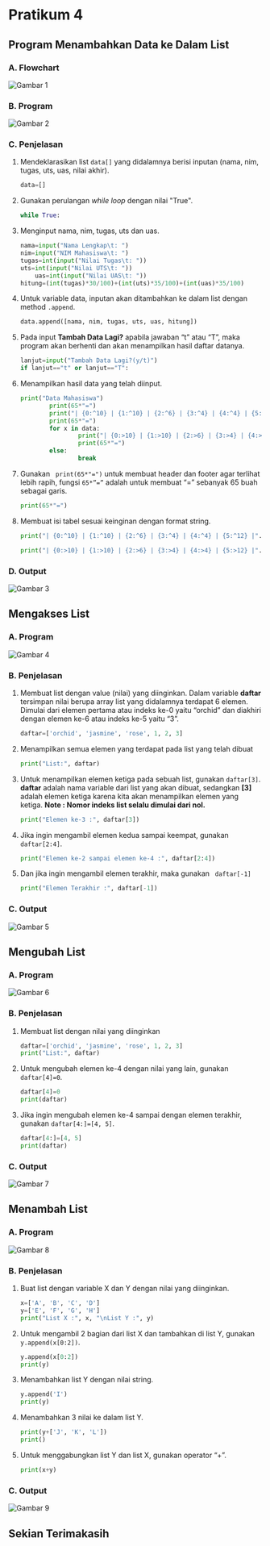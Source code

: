# Pratikum 4

## Program Menambahkan Data ke Dalam List

### A. Flowchart

![Gambar 1](screenshot/5.jpg)

### B. Program

![Gambar 2](screenshot/4.png)

### C. Penjelasan

1. Mendeklarasikan list `data[]` yang didalamnya berisi inputan (nama, nim, tugas, uts, uas, nilai akhir).

	```python
	data=[]
	```

2. Gunakan perulangan _while loop_ dengan nilai "True".
	
    ```python
	while True:
	```

3. Menginput nama, nim, tugas, uts dan uas.
	
    ```python
	nama=input("Nama Lengkap\t: ")
   	nim=input("NIM Mahasiswa\t: ")
  	tugas=int(input("Nilai Tugas\t: "))
   	uts=int(input("Nilai UTS\t: "))
    	uas=int(input("Nilai UAS\t: "))
	hitung=(int(tugas)*30/100)+(int(uts)*35/100)+(int(uas)*35/100)
	```

4. Untuk variable data, inputan akan ditambahkan ke dalam list dengan method `.append`.

	```python
    data.append([nama, nim, tugas, uts, uas, hitung])
    ```

5. Pada input <b>Tambah Data Lagi?</b> apabila jawaban “t” atau “T”, maka program akan berhenti dan akan menampilkan hasil daftar datanya.

	```python
	lanjut=input("Tambah Data Lagi?(y/t)")
	if lanjut=="t" or lanjut=="T":
	```

6. Menampilkan hasil data yang telah diinput.

	```python
	print("Data Mahasiswa")
        	print(65*"=")
        	print("| {0:^10} | {1:^10} | {2:^6} | {3:^4} | {4:^4} | {5:^12} |".format("NAMA", "NIM", "TUGAS", "UTS", "UAS", "NILAI AKHIR"))
        	print(65*"=")
	        for x in data:
            		print("| {0:>10} | {1:>10} | {2:>6} | {3:>4} | {4:>4} | {5:>12} |".format(x[0],x[1],x[2],x[3],x[4],x[5]))
            		print(65*"=")
        	else:
            		break
	```

7. Gunakan ` print(65*"=")` untuk membuat header dan footer agar terlihat lebih rapih, fungsi `65*”=”` adalah untuk membuat “=” sebanyak 65 buah sebagai garis.

	```python
	print(65*"=")
	```

8. Membuat isi tabel sesuai keinginan dengan format string.

	```python
	print("| {0:^10} | {1:^10} | {2:^6} | {3:^4} | {4:^4} | {5:^12} |".format("NAMA", "NIM", "TUGAS", "UTS", "UAS", "NILAI AKHIR"))
	```

	```python
	print("| {0:>10} | {1:>10} | {2:>6} | {3:>4} | {4:>4} | {5:>12} |".format(x[0],x[1],x[2],x[3],x[4],x[5]))
	```

### D. Output

![Gambar 3](screenshot/4-1.png)

## Mengakses List

### A. Program

![Gambar 4](screenshot/2.png)

### B. Penjelasan

1. Membuat list dengan value (nilai) yang diinginkan. Dalam variable <b>daftar</b> tersimpan nilai berupa array list yang didalamnya terdapat 6 elemen. Dimulai dari elemen pertama atau indeks ke-0 yaitu “orchid” dan diakhiri dengan elemen ke-6 atau indeks ke-5 yaitu “3”.

	```python
	daftar=['orchid', 'jasmine', 'rose', 1, 2, 3]
    ```

2. Menampilkan semua elemen yang terdapat pada list yang telah dibuat
	
    ```python
    print("List:", daftar)
	```

3. Untuk menampilkan elemen ketiga pada sebuah list, gunakan `daftar[3]`. <b>daftar</b> adalah nama variable dari list yang akan dibuat, sedangkan <b>[3]</b> adalah elemen ketiga karena kita akan menampilkan elemen yang ketiga. <b>Note : Nomor indeks list selalu dimulai dari nol.</b>
	
    ```python
	print("Elemen ke-3 :", daftar[3])
	```

4. Jika ingin mengambil elemen kedua sampai keempat, gunakan ` daftar[2:4]`.
	```python
	print("Elemen ke-2 sampai elemen ke-4 :", daftar[2:4])
	```

5. Dan jika ingin mengambil elemen terakhir, maka gunakan ` daftar[-1]`
	
    ```python
	print("Elemen Terakhir :", daftar[-1])
	```

### C. Output

![Gambar 5](screenshot/2-1.png)

## Mengubah List

### A. Program

![Gambar 6](screenshot/3.png)

### B. Penjelasan

1. Membuat list dengan nilai yang diinginkan
	
    ```python
	daftar=['orchid', 'jasmine', 'rose', 1, 2, 3]
    print("List:", daftar)
	```

2. Untuk mengubah elemen ke-4 dengan nilai yang lain, gunakan `daftar[4]=0`.

	```python
	daftar[4]=0
    print(daftar)
	```

3. Jika ingin mengubah elemen ke-4 sampai dengan elemen terakhir, gunakan `daftar[4:]=[4, 5]`.
	
    ```python
	daftar[4:]=[4, 5]
    print(daftar)
	```

### C. Output

![Gambar 7](screenshot/3-1.png)

## Menambah List

### A. Program

![Gambar 8](screenshot/1.png)

### B. Penjelasan

1. Buat list dengan variable X dan Y dengan nilai yang diinginkan.
	
    ```python
	x=['A', 'B', 'C', 'D']
    y=['E', 'F', 'G', 'H']
    print("List X :", x, "\nList Y :", y)
    ```

2. Untuk mengambil 2 bagian dari list X dan tambahkan di list Y, gunakan `y.append(x[0:2])`.

	```python
	y.append(x[0:2])
    print(y)
	```

3. Menambahkan list Y dengan nilai string.

	```python
	y.append('I')
    print(y)
	```

4. Menambahkan 3 nilai ke dalam list Y.
	```python
	print(y+['J', 'K', 'L'])
    print()
    ```

5. Untuk menggabungkan list Y dan list X, gunakan operator “+”.
	
    ```python
	print(x+y)
	```

### C. Output

![Gambar 9](screenshot/1-1.png)

## Sekian Terimakasih
